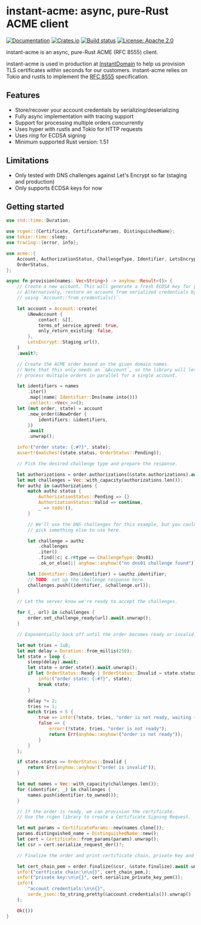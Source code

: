 # instant-acme: async, pure-Rust ACME client

[![Documentation](https://docs.rs/instant-acme/badge.svg)](https://docs.rs/instant-acme/)
[![Crates.io](https://img.shields.io/crates/v/instant-acme.svg)](https://crates.io/crates/instant-acme)
[![Build status](https://github.com/InstantDomain/instant-acme/workflows/CI/badge.svg)](https://github.com/InstantDomain/instant-acme/actions?query=workflow%3ACI)
[![License: Apache 2.0](https://img.shields.io/badge/License-Apache%202.0-blue.svg)](LICENSE-APACHE)

instant-acme is an async, pure-Rust ACME (RFC 8555) client.

instant-acme is used in production at [InstantDomain](https://instantdomain.com/) to help
us provision TLS certificates within seconds for our customers. instant-acme relies
on Tokio and rustls to implement the [RFC 8555](https://www.rfc-editor.org/rfc/rfc8555.html)
specification.

## Features

* Store/recover your account credentials by serializing/deserializing
* Fully async implementation with tracing support
* Support for processing multiple orders concurrently
* Uses hyper with rustls and Tokio for HTTP requests
* Uses *ring* for ECDSA signing
* Minimum supported Rust version: 1.51

## Limitations

* Only tested with DNS challenges against Let's Encrypt so far (staging and production)
* Only supports ECDSA keys for now

## Getting started

```rust
use std::time::Duration;

use rcgen::{Certificate, CertificateParams, DistinguishedName};
use tokio::time::sleep;
use tracing::{error, info};

use acme::{
    Account, AuthorizationStatus, ChallengeType, Identifier, LetsEncrypt, NewAccount, NewOrder,
    OrderStatus,
};

async fn provision(names: Vec<String>) -> anyhow::Result<()> {
    // Create a new account. This will generate a fresh ECDSA key for you.
    // Alternatively, restore an account from serialized credentials by
    // using `Account::from_credentials()`.

    let account = Account::create(
        &NewAccount {
            contact: &[],
            terms_of_service_agreed: true,
            only_return_existing: false,
        },
        LetsEncrypt::Staging.url(),
    )
    .await?;

    // Create the ACME order based on the given domain names.
    // Note that this only needs an `&Account`, so the library will let you
    // process multiple orders in parallel for a single account.

    let identifiers = names
        .iter()
        .map(|name| Identifier::Dns(name.into()))
        .collect::<Vec<_>>();
    let (mut order, state) = account
        .new_order(&NewOrder {
            identifiers: &identifiers,
        })
        .await
        .unwrap();

    info!("order state: {:#?}", state);
    assert!(matches!(state.status, OrderStatus::Pending));

    // Pick the desired challenge type and prepare the response.

    let authorizations = order.authorizations(&state.authorizations).await.unwrap();
    let mut challenges = Vec::with_capacity(authorizations.len());
    for authz in &authorizations {
        match authz.status {
            AuthorizationStatus::Pending => {}
            AuthorizationStatus::Valid => continue,
            _ => todo!(),
        }

        // We'll use the DNS challenges for this example, but you could
        // pick something else to use here.

        let challenge = authz
            .challenges
            .iter()
            .find(|c| c.r#type == ChallengeType::Dns01)
            .ok_or_else(|| anyhow::anyhow!("no dns01 challenge found"))?;

        let Identifier::Dns(identifier) = &authz.identifier;
        // TODO: set up the challenge response here.
        challenges.push((identifier, &challenge.url));
    }

    // Let the server know we're ready to accept the challenges.

    for (_, url) in &challenges {
        order.set_challenge_ready(url).await.unwrap();
    }

    // Exponentially back off until the order becomes ready or invalid.

    let mut tries = 1u8;
    let mut delay = Duration::from_millis(250);
    let state = loop {
        sleep(delay).await;
        let state = order.state().await.unwrap();
        if let OrderStatus::Ready | OrderStatus::Invalid = state.status {
            info!("order state: {:#?}", state);
            break state;
        }

        delay *= 2;
        tries += 1;
        match tries < 5 {
            true => info!(?state, tries, "order is not ready, waiting {delay:?}"),
            false => {
                error!(?state, tries, "order is not ready");
                return Err(anyhow::anyhow!("order is not ready"));
            }
        }
    };

    if state.status == OrderStatus::Invalid {
        return Err(anyhow::anyhow!("order is invalid"));
    }

    let mut names = Vec::with_capacity(challenges.len());
    for (identifier, _) in challenges {
        names.push(identifier.to_owned());
    }

    // If the order is ready, we can provision the certificate.
    // Use the rcgen library to create a Certificate Signing Request.

    let mut params = CertificateParams::new(names.clone());
    params.distinguished_name = DistinguishedName::new();
    let cert = Certificate::from_params(params).unwrap();
    let csr = cert.serialize_request_der()?;

    // Finalize the order and print certificate chain, private key and account credentials.

    let cert_chain_pem = order.finalize(&csr, &state.finalize).await.unwrap();
    info!("certficate chain:\n\n{}", cert_chain_pem,);
    info!("private key:\n\n{}", cert.serialize_private_key_pem());
    info!(
        "account credentials:\n\n{}",
        serde_json::to_string_pretty(&account.credentials()).unwrap()
    );

    Ok(())
}
```
